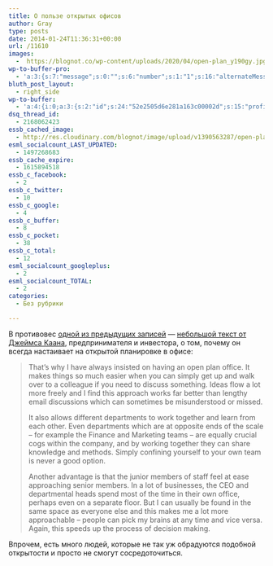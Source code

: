 ```yaml
---
title: О пользе открытых офисов
author: Gray
type: posts
date: 2014-01-24T11:36:31+00:00
url: /11610
images:
  -  https://blognot.co/wp-content/uploads/2020/04/open-plan_y190gy.jpg
wp-to-buffer-pro:
  - 'a:3:{s:7:"message";s:0:"";s:6:"number";s:1:"1";s:16:"alternateMessage";s:0:"";}'
bluth_post_layout:
  - right_side
wp-to-buffer:
  - 'a:4:{i:0;a:3:{s:2:"id";s:24:"52e2505d6e281a163c00002d";s:15:"profile_service";s:8:"facebook";s:10:"created_at";i:1390563421;}i:1;a:3:{s:2:"id";s:24:"52e2505e6e281a163c00002e";s:15:"profile_service";s:7:"twitter";s:10:"created_at";i:1390563422;}i:2;a:3:{s:2:"id";s:24:"52e2505e6e281a163c00002f";s:15:"profile_service";s:8:"linkedin";s:10:"created_at";i:1390563422;}i:3;a:3:{s:2:"id";s:24:"52e2505e6e281a163c000030";s:15:"profile_service";s:8:"facebook";s:10:"created_at";i:1390563422;}}'
dsq_thread_id:
  - 2168062423
essb_cached_image:
  - http://res.cloudinary.com/blognot/image/upload/v1390563287/open-plan_y190gy.jpg
esml_socialcount_LAST_UPDATED:
  - 1497268683
essb_cache_expire:
  - 1615894518
essb_c_facebook:
  - 2
essb_c_twitter:
  - 10
essb_c_google:
  - 4
essb_c_buffer:
  - 8
essb_c_pocket:
  - 38
essb_c_total:
  - 12
esml_socialcount_googleplus:
  - 2
esml_socialcount_TOTAL:
  - 2
categories:
  - Без рубрики

---
```








В противовес [одной из предыдущих записей][1] — <a href="http://www.linkedin.com/today/post/article/20140121120012-32175171-productivity-hacks-the-open-plan-office?trk=eml-ced-b-art-Ch-2&ut=1IlBVLg7VJAS41" target="_blank">небольшой текст от Джеймса Каана</a>, предпринимателя и инвестора, о том, почему он всегда настаивает на открытой планировке в офисе:

> That’s why I have always insisted on having an open plan office. It makes things so much easier when you can simply get up and walk over to a colleague if you need to discuss something. Ideas flow a lot more freely and I find this approach works far better than lengthy email discussions which can sometimes be misunderstood or missed.
> 
> It also allows different departments to work together and learn from each other. Even departments which are at opposite ends of the scale – for example the Finance and Marketing teams – are equally crucial cogs within the company, and by working together they can share knowledge and methods. Simply confining yourself to your own team is never a good option.
> 
> Another advantage is that the junior members of staff feel at ease approaching senior members. In a lot of businesses, the CEO and departmental heads spend most of the time in their own office, perhaps even on a separate floor. But I can usually be found in the same space as everyone else and this makes me a lot more approachable – people can pick my brains at any time and vice versa. Again, this speeds up the process of decision making.

Впрочем, есть много людей, которые не так уж обрадуются подобной открытости и просто не смогут сосредоточиться.

 [1]: http://blognot.co/11581 "Вред и польза открытых офисов"